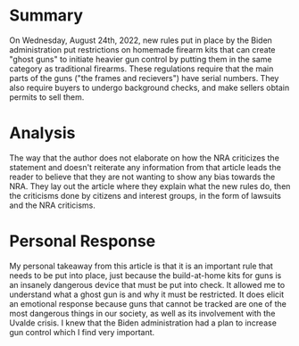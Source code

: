 # Summary
On Wednesday, August 24th, 2022, new rules put in place by the Biden administration put restrictions on homemade firearm kits that can create "ghost guns" to initiate heavier gun control by putting them in the same category as traditional firearms. These regulations require that the main parts of the guns ("the frames and recievers") have serial numbers. They also require buyers to undergo background checks, and make sellers obtain permits to sell them. 

# Analysis
The way that the author does not elaborate on how the NRA criticizes the statement and doesn't reiterate any information from that article leads the reader to believe that they are not wanting to show any bias towards the NRA. They lay out the article where they explain what the new rules do, then the criticisms done by citizens and interest groups, in the form of lawsuits and the NRA criticisms. 

# Personal Response
My personal takeaway from this article is that it is an important rule that needs to be put into place, just because the build-at-home kits for guns is an insanely dangerous device that must be put into check. It allowed me to understand what a ghost gun is and why it must be restricted. It does elicit an emotional response because guns that cannot be tracked are one of the most dangerous things in our society, as well as its involvement with the Uvalde crisis. I knew that the Biden administration had a plan to increase gun control which I find very important.